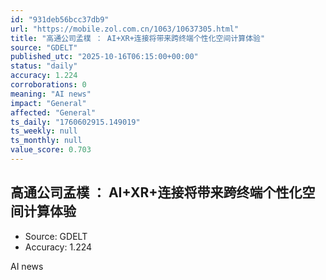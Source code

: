 ```yaml
---
id: "931deb56bcc37db9"
url: "https://mobile.zol.com.cn/1063/10637305.html"
title: "高通公司孟樸 ： AI+XR+连接将带来跨终端个性化空间计算体验"
source: "GDELT"
published_utc: "2025-10-16T06:15:00+00:00"
status: "daily"
accuracy: 1.224
corroborations: 0
meaning: "AI news"
impact: "General"
affected: "General"
ts_daily: "1760602915.149019"
ts_weekly: null
ts_monthly: null
value_score: 0.703
---
```

## 高通公司孟樸 ： AI+XR+连接将带来跨终端个性化空间计算体验

- Source: GDELT
- Accuracy: 1.224

AI news
